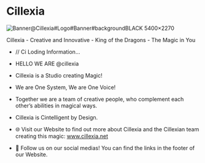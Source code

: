 # Cillexia

![Banner@Cillexia#Logo#Banner#backgroundBLACK 5400×2270](https://user-images.githubusercontent.com/92103579/201706880-a49988a3-76ab-43ff-a05f-a46d18f356e3.png)

Cillexia - Creative and Innovative - King of the Dragons - The Magic in You

- // Ci Loding Information...
- HELLO WE ARE @cillexia
- Cillexia is a Studio creating Magic!
- We are One System, We are One Voice!
- Together we are a team of creative people, who complement each other’s abilities in magical ways.
- Cillexia is Cintelligent by Design.

- 🌐 Visit our Website to find out more about Cillexia and the Cillexian team creating this magic: www.cillexia.net
- 🔗 Follow us on our social medias! You can find the links in the footer of our Website.

